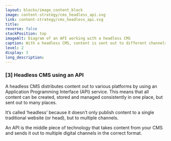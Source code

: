 ```yaml
---
layout: blocks/image_content_block
image: content-strategy/cms_headless_api.svg
link: content-strategy/cms_headless_api.svg
title:
reverse: false
stackPosition: top
imageAlt: Diagram of an API working with a headless CMS
caption: With a headless CMS, content is sent out to different channels using an API. In this example, the 3 channels receiving content are a website, mobile app and a digital kiosk.
level: 2
display: 3
long_description:
---
```

### [3] Headless CMS using an API
A headless CMS distributes content out to various platforms by using an Application Programming Interface (API) service. This means that all content can be created, stored and managed consistently in one place, but sent out to many places. 

It’s called ‘headless’ because it doesn’t only publish content to a single traditional website (or head), but to multiple channels.

An API is the middle piece of technology that takes content from your CMS and sends it out to multiple digital channels in the correct format.
